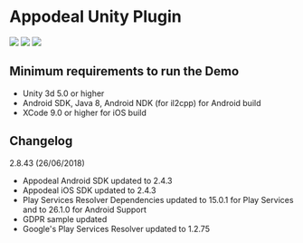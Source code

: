 # Appodeal Unity Plugin

[![](https://img.shields.io/badge/docs-unity-grey.svg)](http://www.appodeal.com/sdk/unity_beta)
[![](https://img.shields.io/badge/download-all-red.svg)](https://s3.amazonaws.com/appodeal-unity/Appodeal-Unity-2.8.43-070618-all.unitypackage)
[![](https://img.shields.io/badge/download-nodex-red.svg)](https://s3.amazonaws.com/appodeal-unity/Appodeal-Unity-2.8.43-070618-all-nodex.unitypackage)

## Minimum requirements to run the Demo

+ Unity 3d 5.0 or higher
+ Android SDK, Java 8, Android NDK (for il2cpp) for Android build
+ XCode 9.0 or higher for iOS build


## Changelog

2.8.43 (26/06/2018)

+ Appodeal Android SDK updated to 2.4.3
+ Appodeal iOS SDK updated to 2.4.3
+ Play Services Resolver Dependencies updated to 15.0.1 for Play Services and to 26.1.0 for Android Support
+ GDPR sample updated
+ Google's Play Services Resolver updated to 1.2.75
